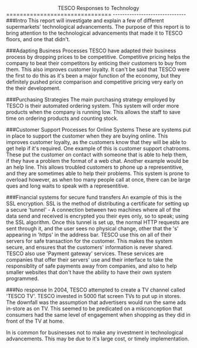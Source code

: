 <center>TESCO Responses to Technology</center>
===============================
-------------------------------
###Intro
This report will investigate and explain a few of different supermarkets' technological advancements. The purpose of this report is to bring attention to the technological advancements that made it to TESCO floors, and one that didn't.

###Adapting Business Processes
TESCO have adapted their business process by dropping prices to be competitive. Competitive pricing helps the company to beat their competitors by enticing their customers to buy from them. This also improves customer loyalty. It can't be said that TESCO were the first to do this as it's been a major function of the economy, but they definitely pushed price comparison and competitive pricing very early on the their development. 

###Purchasing Strategies 
The main purchasing strategy employed by TESCO is their automated ordering system. This system will order more products when the company is running low. This allows the staff to save time on ordering products and counting stock. 

###Customer Support Processes for Online Systems
These are systems put in place to support the customer when they are buying online. This improves customer loyalty, as the customers know that they will be able to get help if it's required. One example of this is customer support chatrooms. These put the customer on contact with someone that is able to help them, if they have a problem the format of a web chat. Another example would be an help line. This allows troubled customers to phone up a representitive, and they are sometimes able to help their problems. This system is prone to overload however, as when too many people call at once, there can be large ques and long waits to speak with a representitive.

###Financial systems for secure fund transfers
An example of this is the SSL encryption. SSL is the method of distributing a certificate for setting up a secure 'tunnel' - A connection between two machines where all of the data send and received is encrypted you their eyes only, so to speak; using the SSL algorithm. Once this tunnel is set up, the normal HTTP requests are sent through it, and the user sees no physical change, other that the 's' appearing in 'https' in the address bar. TESCO use this on all of their servers for safe transaction for the customer. This makes the system secure, and ensures that the customers' information is never shared. TESCO also use 'Payment gateway' services. These services are companies that offer their servers' use and their interface to take the responsiblity of safe payments away from companies, and also to help smaller websites that don't have the ability to have their own system programmed.

###No response 
In 2004, TESCO attempted to create a TV channel called 'TESCO TV'. TESCO invested in 5000 flat screen TVs to put up in stores. The downfall was the assumption that advertisers would run the same ads in-store as on TV. This seemed to be predicated on a misconception that consumers had the same level of engagement when shopping as they did in front of the TV at home.

In is common for businesses not to make any investment in technological advancements. This may be due to it's large cost, or timely implementation.
 
